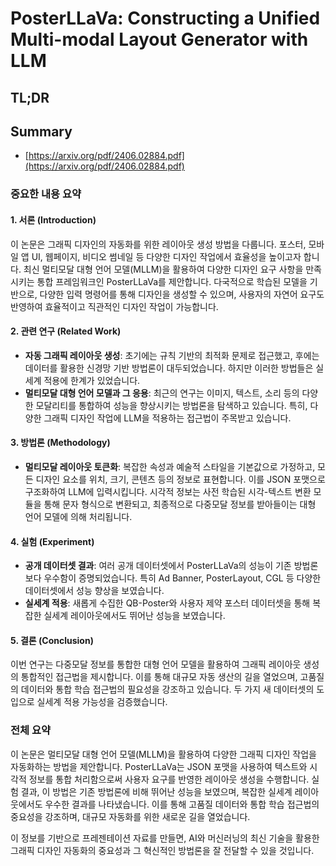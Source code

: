 # PosterLLaVa: Constructing a Unified Multi-modal Layout Generator with LLM
## TL;DR
## Summary
- [https://arxiv.org/pdf/2406.02884.pdf](https://arxiv.org/pdf/2406.02884.pdf)

### 중요한 내용 요약

#### 1. 서론 (Introduction)
이 논문은 그래픽 디자인의 자동화를 위한 레이아웃 생성 방법을 다룹니다. 포스터, 모바일 앱 UI, 웹페이지, 비디오 썸네일 등 다양한 디자인 작업에서 효율성을 높이고자 합니다. 최신 멀티모달 대형 언어 모델(MLLM)을 활용하여 다양한 디자인 요구 사항을 만족시키는 통합 프레임워크인 PosterLLaVa를 제안합니다. 다국적으로 학습된 모델을 기반으로, 다양한 입력 명령어를 통해 디자인을 생성할 수 있으며, 사용자의 자연어 요구도 반영하여 효율적이고 직관적인 디자인 작업이 가능합니다.

#### 2. 관련 연구 (Related Work)
- **자동 그래픽 레이아웃 생성**: 초기에는 규칙 기반의 최적화 문제로 접근했고, 후에는 데이터를 활용한 신경망 기반 방법론이 대두되었습니다. 하지만 이러한 방법들은 실세계 적용에 한계가 있었습니다.
- **멀티모달 대형 언어 모델과 그 응용**: 최근의 연구는 이미지, 텍스트, 소리 등의 다양한 모달리티를 통합하여 성능을 향상시키는 방법론을 탐색하고 있습니다. 특히, 다양한 그래픽 디자인 작업에 LLM을 적용하는 접근법이 주목받고 있습니다.

#### 3. 방법론 (Methodology)
- **멀티모달 레이아웃 토큰화**: 복잡한 속성과 예술적 스타일을 기본값으로 가정하고, 모든 디자인 요소를 위치, 크기, 콘텐츠 등의 정보로 표현합니다. 이를 JSON 포맷으로 구조화하여 LLM에 입력시킵니다. 시각적 정보는 사전 학습된 시각-텍스트 변환 모듈을 통해 문자 형식으로 변환되고, 최종적으로 다중모달 정보를 받아들이는 대형 언어 모델에 의해 처리됩니다.

#### 4. 실험 (Experiment)
- **공개 데이터셋 결과**: 여러 공개 데이터셋에서 PosterLLaVa의 성능이 기존 방법론보다 우수함이 증명되었습니다. 특히 Ad Banner, PosterLayout, CGL 등 다양한 데이터셋에서 성능 향상을 보였습니다.
- **실세계 적용**: 새롭게 수집한 QB-Poster와 사용자 제약 포스터 데이터셋을 통해 복잡한 실세계 레이아웃에서도 뛰어난 성능을 보였습니다.

#### 5. 결론 (Conclusion)
이번 연구는 다중모달 정보를 통합한 대형 언어 모델을 활용하여 그래픽 레이아웃 생성의 통합적인 접근법을 제시합니다. 이를 통해 대규모 자동 생산의 길을 열었으며, 고품질의 데이터와 통합 학습 접근법의 필요성을 강조하고 있습니다. 두 가지 새 데이터셋의 도입으로 실세계 적용 가능성을 검증했습니다.

### 전체 요약
이 논문은 멀티모달 대형 언어 모델(MLLM)을 활용하여 다양한 그래픽 디자인 작업을 자동화하는 방법을 제안합니다. PosterLLaVa는 JSON 포맷을 사용하여 텍스트와 시각적 정보를 통합 처리함으로써 사용자 요구를 반영한 레이아웃 생성을 수행합니다. 실험 결과, 이 방법은 기존 방법론에 비해 뛰어난 성능을 보였으며, 복잡한 실세계 레이아웃에서도 우수한 결과를 나타냈습니다. 이를 통해 고품질 데이터와 통합 학습 접근법의 중요성을 강조하며, 대규모 자동화를 위한 새로운 길을 열었습니다.

이 정보를 기반으로 프레젠테이션 자료를 만들면, AI와 머신러닝의 최신 기술을 활용한 그래픽 디자인 자동화의 중요성과 그 혁신적인 방법론을 잘 전달할 수 있을 것입니다.